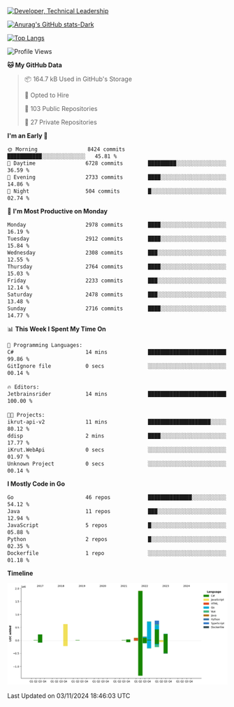 <div>
  <a href="https://www.linkedin.com/in/arielpineiro/" target="_blank" rel="nofollow noopener noreferrer">
    <img src="https://img.shields.io/badge/-LinkedIn-%230077B5?style=for-the-badge&logo=linkedin&logoColor=white" alt="Developer, Technical Leadership" title="Ariel Piñeiro">
  </a>
</div>

[![Anurag's GitHub stats-Dark](https://github-readme-stats.vercel.app/api?username=arielsrv&show_icons=true&theme=dark#gh-dark-mode-only)](https://github.com/anuraghazra/github-readme-stats#gh-dark-mode-only)

[![Top Langs](https://github-readme-stats.vercel.app/api/top-langs/?username=arielsrv&layout=compact&langs_count=10&theme=dark#gh-dark-mode-only)](https://github.com/anuraghazra/github-readme-stats&theme=dark#gh-dark-mode-only)

<!--START_SECTION:waka-->
![Profile Views](http://img.shields.io/badge/Profile%20Views-3-blue)

**🐱 My GitHub Data** 

> 📦 164.7 kB Used in GitHub's Storage 
 > 
> 💼 Opted to Hire
 > 
> 📜 103 Public Repositories 
 > 
> 🔑 27 Private Repositories 
 > 
**I'm an Early 🐤** 

```text
🌞 Morning                8424 commits        ███████████░░░░░░░░░░░░░░   45.81 % 
🌆 Daytime                6728 commits        █████████░░░░░░░░░░░░░░░░   36.59 % 
🌃 Evening                2733 commits        ████░░░░░░░░░░░░░░░░░░░░░   14.86 % 
🌙 Night                  504 commits         █░░░░░░░░░░░░░░░░░░░░░░░░   02.74 % 
```
📅 **I'm Most Productive on Monday** 

```text
Monday                   2978 commits        ████░░░░░░░░░░░░░░░░░░░░░   16.19 % 
Tuesday                  2912 commits        ████░░░░░░░░░░░░░░░░░░░░░   15.84 % 
Wednesday                2308 commits        ███░░░░░░░░░░░░░░░░░░░░░░   12.55 % 
Thursday                 2764 commits        ████░░░░░░░░░░░░░░░░░░░░░   15.03 % 
Friday                   2233 commits        ███░░░░░░░░░░░░░░░░░░░░░░   12.14 % 
Saturday                 2478 commits        ███░░░░░░░░░░░░░░░░░░░░░░   13.48 % 
Sunday                   2716 commits        ████░░░░░░░░░░░░░░░░░░░░░   14.77 % 
```


📊 **This Week I Spent My Time On** 

```text
💬 Programming Languages: 
C#                       14 mins             █████████████████████████   99.86 % 
GitIgnore file           0 secs              ░░░░░░░░░░░░░░░░░░░░░░░░░   00.14 % 

🔥 Editors: 
Jetbrainsrider           14 mins             █████████████████████████   100.00 % 

🐱‍💻 Projects: 
ikrut-api-v2             11 mins             ████████████████████░░░░░   80.12 % 
ddisp                    2 mins              ████░░░░░░░░░░░░░░░░░░░░░   17.77 % 
iKrut.WebApi             0 secs              ░░░░░░░░░░░░░░░░░░░░░░░░░   01.97 % 
Unknown Project          0 secs              ░░░░░░░░░░░░░░░░░░░░░░░░░   00.14 % 
```

**I Mostly Code in Go** 

```text
Go                       46 repos            ██████████████░░░░░░░░░░░   54.12 % 
Java                     11 repos            ███░░░░░░░░░░░░░░░░░░░░░░   12.94 % 
JavaScript               5 repos             █░░░░░░░░░░░░░░░░░░░░░░░░   05.88 % 
Python                   2 repos             █░░░░░░░░░░░░░░░░░░░░░░░░   02.35 % 
Dockerfile               1 repo              ░░░░░░░░░░░░░░░░░░░░░░░░░   01.18 % 
```



**Timeline**

![Lines of Code chart](https://raw.githubusercontent.com/arielsrv/arielsrv/main/assets/bar_graph.png)


 Last Updated on 03/11/2024 18:46:03 UTC
<!--END_SECTION:waka-->
